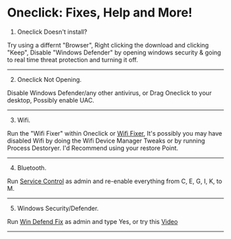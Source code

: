 # Oneclick: Fixes, Help and More!

1. Oneclick Doesn't install?
   
Try using a differnt "Browser", Right clicking the download and clicking "Keep", Disable "Windows Defender" by opening windows security & going to real time threat protection and turning it off.
___

2. Oneclick Not Opening.
   
Disable Windows Defender/any other antivirus, or Drag Oneclick to your desktop, Possibly enable UAC.
___

3. Wifi.
   
Run the "Wifi Fixer" within Oneclick or [Wifi Fixer](https://github.com/QuakedK/Downloads/blob/main/Turn%20On%20Wifi.bat), It's possibly you may have disabled Wifi by doing the Wifi Device Manager Tweaks or by running Process Destoryer. I'd Recommend using your restore Point.
___

4. Bluetooth.
   
Run [Service Control](https://github.com/QuakedK/Downloads/blob/main/Service%20Control.bat) as admin and re-enable everything from  C, E, G, I, K, to M.
___

5. Windows Security/Defender.
   
Run [Win Defend Fix](https://github.com/QuakedK/Downloads/blob/main/Win%20Defend%20Fix.bat) as admin and type Yes, or try this [Video](https://www.youtube.com/watch?v=P5Y9EASsK9Y)
___
